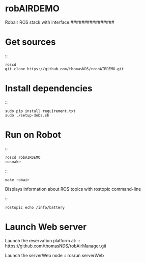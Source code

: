 robAIRDEMO
==========
Robair ROS stack with interface
################


Get sources
===========

::

    roscd
    git clone https://github.com/thomasNDS/rrobAIRDEMO.git

Install dependencies
====================


::

    sudo pip install requirement.txt   
    sudo ./setup-debs.sh



Run on Robot
============

::

    roscd robAIRDEMO
    rosmake


::

    make robair


Displays information about ROS topics with rostopic command-line  

::

    rostopic echo /info/battery



Launch Web server
=================

Launch the reservation platform at:
:: https://github.com/thomasNDS/robAirManager.git

Launch the serverWeb node
:: rosrun serverWeb




